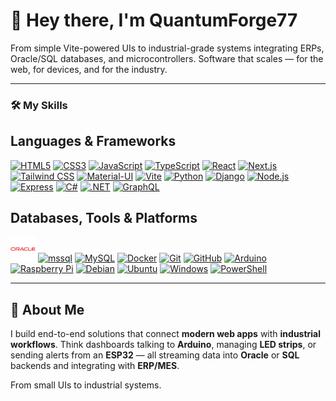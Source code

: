# 👋 Hey there, I'm QuantumForge77

From simple Vite-powered UIs to industrial-grade systems integrating ERPs, Oracle/SQL databases, and microcontrollers.
Software that scales — for the web, for devices, and for the industry.

---

### 🛠️ My Skills

**Languages & Frameworks**
---
<p align="left">
  <a href="https://www.w3.org/html/" target="_blank" rel="noopener noreferrer"><img src="https://skillicons.dev/icons?i=html&theme=dark" alt="HTML5" width="40" height="40"/></a>
  <a href="https://www.w3.org/Style/CSS/" target="_blank" rel="noopener noreferrer"><img src="https://skillicons.dev/icons?i=css&theme=dark" alt="CSS3" width="40" height="40"/></a>
  <a href="https://developer.mozilla.org/en-US/docs/Web/JavaScript" target="_blank" rel="noopener noreferrer"><img src="https://skillicons.dev/icons?i=js&theme=dark" alt="JavaScript" width="40" height="40"/></a>
  <a href="https://www.typescriptlang.org/" target="_blank" rel="noopener noreferrer"><img src="https://skillicons.dev/icons?i=ts&theme=dark" alt="TypeScript" width="40" height="40"/></a>
  <a href="https://react.dev" target="_blank" rel="noopener noreferrer"><img src="https://skillicons.dev/icons?i=react&theme=dark" alt="React" width="40" height="40"/></a>
  <a href="https://nextjs.org" target="_blank" rel="noopener noreferrer"><img src="https://skillicons.dev/icons?i=nextjs&theme=dark" alt="Next.js" width="40" height="40"/></a>
  <a href="https://tailwindcss.com" target="_blank" rel="noopener noreferrer"><img src="https://skillicons.dev/icons?i=tailwind&theme=dark" alt="Tailwind CSS" width="40" height="40"/></a>
  <a href="https://mui.com" target="_blank" rel="noopener noreferrer"><img src="https://skillicons.dev/icons?i=materialui&theme=dark" alt="Material-UI" width="40" height="40"/></a>
  <a href="https://vitejs.dev" target="_blank" rel="noopener noreferrer"><img src="https://skillicons.dev/icons?i=vite&theme=dark" alt="Vite" width="40" height="40"/></a>
  <a href="https://www.python.org" target="_blank" rel="noopener noreferrer"><img src="https://skillicons.dev/icons?i=python&theme=dark" alt="Python" width="40" height="40"/></a>
  <a href="https://www.djangoproject.com/" target="_blank" rel="noopener noreferrer"><img src="https://skillicons.dev/icons?i=django&theme=dark" alt="Django" width="40" height="40"/></a>
  <a href="https://nodejs.org" target="_blank" rel="noopener noreferrer"><img src="https://skillicons.dev/icons?i=nodejs&theme=dark" alt="Node.js" width="40" height="40"/></a>
  <a href="https://expressjs.com" target="_blank" rel="noopener noreferrer"><img src="https://skillicons.dev/icons?i=express&theme=dark" alt="Express" width="40" height="40"/></a>
  <a href="https://learn.microsoft.com/en-us/dotnet/csharp/" target="_blank" rel="noopener noreferrer"><img src="https://skillicons.dev/icons?i=cs&theme=dark" alt="C#" width="40" height="40"/></a>
  <a href="https://dotnet.microsoft.com" target="_blank" rel="noopener noreferrer"><img src="https://skillicons.dev/icons?i=dotnet&theme=dark" alt=".NET" width="40" height="40"/></a>
  <a href="https://graphql.org" target="_blank" rel="noopener noreferrer"><img src="https://skillicons.dev/icons?i=graphql&theme=dark" alt="GraphQL" width="40" height="40"/></a>
</p>

**Databases, Tools & Platforms**
---
<p align="left">
  <a href="https://www.oracle.com/" target="_blank" rel="noreferrer"><img src="https://raw.githubusercontent.com/devicons/devicon/master/icons/oracle/oracle-original.svg" alt="oracle" width="40" height="40"/></a>
  <a href="https://www.microsoft.com/en-us/sql-server" target="_blank" rel="noreferrer"><img src="https://www.svgrepo.com/show/303229/microsoft-sql-server-logo.svg" alt="mssql" width="40" height="40"/></a>
  <a href="https://www.mysql.com" target="_blank" rel="noopener noreferrer"><img src="https://skillicons.dev/icons?i=mysql&theme=dark" alt="MySQL" width="40" height="40"/></a>
  <a href="https://www.docker.com" target="_blank" rel="noopener noreferrer"><img src="https://skillicons.dev/icons?i=docker&theme=dark" alt="Docker" width="40" height="40"/></a>
  <a href="https://git-scm.com" target="_blank" rel="noopener noreferrer"><img src="https://skillicons.dev/icons?i=git&theme=dark" alt="Git" width="40" height="40"/></a>
  <a href="https://github.com" target="_blank" rel="noopener noreferrer"><img src="https://skillicons.dev/icons?i=github&theme=dark" alt="GitHub" width="40" height="40"/></a>
  <a href="https://www.arduino.cc" target="_blank" rel="noopener noreferrer"><img src="https://skillicons.dev/icons?i=arduino&theme=dark" alt="Arduino" width="40" height="40"/></a>
  <a href="https://www.raspberrypi.org" target="_blank" rel="noopener noreferrer"><img src="https://skillicons.dev/icons?i=raspberrypi&theme=dark" alt="Raspberry Pi" width="40" height="40"/></a>
  <a href="https://www.debian.org/" target="_blank" rel="noopener noreferrer"><img src="https://skillicons.dev/icons?i=debian&theme=dark" alt="Debian" width="40" height="40"/></a>
  <a href="https://ubuntu.com/" target="_blank" rel="noopener noreferrer"><img src="https://skillicons.dev/icons?i=ubuntu&theme=dark" alt="Ubuntu" width="40" height="40"/></a>
  <a href="https://www.microsoft.com/windows" target="_blank" rel="noopener noreferrer"><img src="https://skillicons.dev/icons?i=windows&theme=dark" alt="Windows" width="40" height="40"/></a>
  <a href="https://learn.microsoft.com/en-us/powershell/" target="_blank" rel="noopener noreferrer"><img src="https://skillicons.dev/icons?i=powershell&theme=dark" alt="PowerShell" width="40" height="40"/></a>
</p>

---

## 🌌 About Me

I build end-to-end solutions that connect **modern web apps** with **industrial workflows**.
Think dashboards talking to **Arduino**, managing **LED strips**, or sending alerts from an **ESP32** — all streaming data into **Oracle** or **SQL** backends and integrating with **ERP/MES**.

From small UIs to industrial systems.
